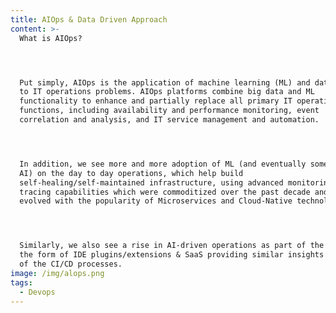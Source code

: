 ```yaml
---
title: AIOps & Data Driven Approach
content: >-
  What is AIOps?




  Put simply, AIOps is the application of machine learning (ML) and data science
  to IT operations problems. AIOps platforms combine big data and ML
  functionality to enhance and partially replace all primary IT operations
  functions, including availability and performance monitoring, event
  correlation and analysis, and IT service management and automation.




  In addition, we see more and more adoption of ML (and eventually some level of
  AI) on the day to day operations, which help build
  self-healing/self-maintained infrastructure, using advanced monitoring and
  tracing capabilities which were commoditized over the past decade and rapidly
  evolved with the popularity of Microservices and Cloud-Native technologies.




  Similarly, we also see a rise in AI-driven operations as part of the SDLC, in
  the form of IDE plugins/extensions & SaaS providing similar insights as part
  of the CI/CD processes.
image: /img/alops.png
tags:
  - Devops
---
```


